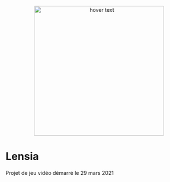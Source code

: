 <p align="center">
  <img src="Lensia/Assets/Resources/Textures/logo.png" width="350" title="hover text">
</p>

# Lensia
Projet de jeu vidéo démarré le 29 mars 2021
